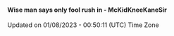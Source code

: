 #### Wise man says only fool rush in - McKidKneeKaneSir
Updated on 01/08/2023 - 00:50:11 (UTC) Time Zone
